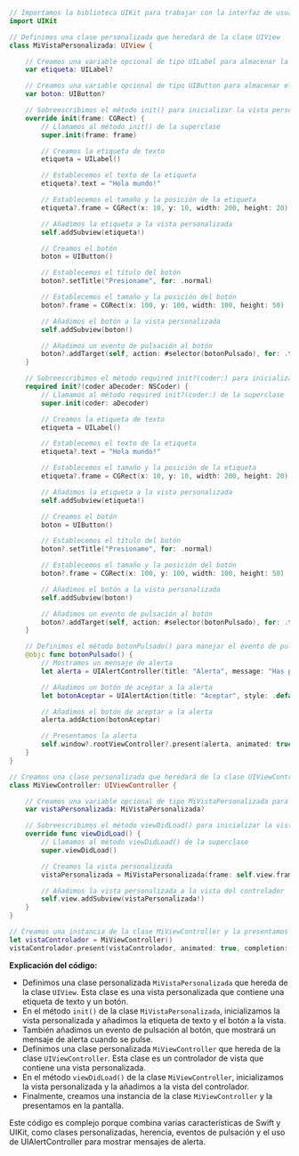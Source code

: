 ```swift
// Importamos la biblioteca UIKit para trabajar con la interfaz de usuario
import UIKit

// Definimos una clase personalizada que heredará de la clase UIView
class MiVistaPersonalizada: UIView {

    // Creamos una variable opcional de tipo UILabel para almacenar la etiqueta de texto
    var etiqueta: UILabel?

    // Creamos una variable opcional de tipo UIButton para almacenar el botón
    var boton: UIButton?

    // Sobreescribimos el método init() para inicializar la vista personalizada
    override init(frame: CGRect) {
        // Llamamos al método init() de la superclase
        super.init(frame: frame)

        // Creamos la etiqueta de texto
        etiqueta = UILabel()

        // Establecemos el texto de la etiqueta
        etiqueta?.text = "Hola mundo!"

        // Establecemos el tamaño y la posición de la etiqueta
        etiqueta?.frame = CGRect(x: 10, y: 10, width: 200, height: 20)

        // Añadimos la etiqueta a la vista personalizada
        self.addSubview(etiqueta!)

        // Creamos el botón
        boton = UIButton()

        // Establecemos el título del botón
        boton?.setTitle("Presioname", for: .normal)

        // Establecemos el tamaño y la posición del botón
        boton?.frame = CGRect(x: 100, y: 100, width: 100, height: 50)

        // Añadimos el botón a la vista personalizada
        self.addSubview(boton!)

        // Añadimos un evento de pulsación al botón
        boton?.addTarget(self, action: #selector(botonPulsado), for: .touchUpInside)
    }

    // Sobreescribimos el método required init?(coder:) para inicializar la vista personalizada
    required init?(coder aDecoder: NSCoder) {
        // Llamamos al método required init?(coder:) de la superclase
        super.init(coder: aDecoder)

        // Creamos la etiqueta de texto
        etiqueta = UILabel()

        // Establecemos el texto de la etiqueta
        etiqueta?.text = "Hola mundo!"

        // Establecemos el tamaño y la posición de la etiqueta
        etiqueta?.frame = CGRect(x: 10, y: 10, width: 200, height: 20)

        // Añadimos la etiqueta a la vista personalizada
        self.addSubview(etiqueta!)

        // Creamos el botón
        boton = UIButton()

        // Establecemos el título del botón
        boton?.setTitle("Presioname", for: .normal)

        // Establecemos el tamaño y la posición del botón
        boton?.frame = CGRect(x: 100, y: 100, width: 100, height: 50)

        // Añadimos el botón a la vista personalizada
        self.addSubview(boton!)

        // Añadimos un evento de pulsación al botón
        boton?.addTarget(self, action: #selector(botonPulsado), for: .touchUpInside)
    }

    // Definimos el método botonPulsado() para manejar el evento de pulsación del botón
    @objc func botonPulsado() {
        // Mostramos un mensaje de alerta
        let alerta = UIAlertController(title: "Alerta", message: "Has pulsado el botón", preferredStyle: .alert)

        // Añadimos un botón de aceptar a la alerta
        let botonAceptar = UIAlertAction(title: "Aceptar", style: .default, handler: nil)

        // Añadimos el botón de aceptar a la alerta
        alerta.addAction(botonAceptar)

        // Presentamos la alerta
        self.window?.rootViewController?.present(alerta, animated: true, completion: nil)
    }
}

// Creamos una clase personalizada que heredará de la clase UIViewController
class MiViewController: UIViewController {

    // Creamos una variable opcional de tipo MiVistaPersonalizada para almacenar la vista personalizada
    var vistaPersonalizada: MiVistaPersonalizada?

    // Sobreescribimos el método viewDidLoad() para inicializar la vista del controlador
    override func viewDidLoad() {
        // Llamamos al método viewDidLoad() de la superclase
        super.viewDidLoad()

        // Creamos la vista personalizada
        vistaPersonalizada = MiVistaPersonalizada(frame: self.view.frame)

        // Añadimos la vista personalizada a la vista del controlador
        self.view.addSubview(vistaPersonalizada!)
    }
}

// Creamos una instancia de la clase MiViewController y la presentamos en la pantalla
let vistaControlador = MiViewController()
vistaControlador.present(vistaControlador, animated: true, completion: nil)
```

**Explicación del código:**

* Definimos una clase personalizada `MiVistaPersonalizada` que hereda de la clase `UIView`. Esta clase es una vista personalizada que contiene una etiqueta de texto y un botón.
* En el método `init()` de la clase `MiVistaPersonalizada`, inicializamos la vista personalizada y añadimos la etiqueta de texto y el botón a la vista.
* También añadimos un evento de pulsación al botón, que mostrará un mensaje de alerta cuando se pulse.
* Definimos una clase personalizada `MiViewController` que hereda de la clase `UIViewController`. Esta clase es un controlador de vista que contiene una vista personalizada.
* En el método `viewDidLoad()` de la clase `MiViewController`, inicializamos la vista personalizada y la añadimos a la vista del controlador.
* Finalmente, creamos una instancia de la clase `MiViewController` y la presentamos en la pantalla.

Este código es complejo porque combina varias características de Swift y UIKit, como clases personalizadas, herencia, eventos de pulsación y el uso de UIAlertController para mostrar mensajes de alerta.